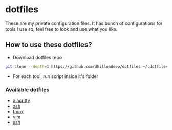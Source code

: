 # dotfiles
These are my private configuration files. It has bunch of configurations for tools I use so, feel free to look and use what you like.

## How to use these dotfiles?
- Download dotfiles repo
```bash
git clone --depth=1 https://github.com/dhillondeep/dotfiles ~/.dotfiles
```
- For each tool, run script inside it's folder

### Available dotfiles
- [alacritty](https://github.com/dhillondeep/dot-files/tree/master/alacritty)
- [zsh](https://github.com/dhillondeep/dot-files/tree/master/zsh)
- [tmux](https://github.com/dhillondeep/dot-files/tree/master/tmux)
- [vim](https://github.com/dhillondeep/dot-files/tree/master/vim)
- [ssh](https://github.com/dhillondeep/dot-files/tree/master/.ssh)
